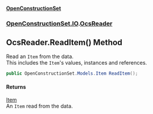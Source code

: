 #### [OpenConstructionSet](index 'index')
### [OpenConstructionSet.IO](index#OpenConstructionSet_IO 'OpenConstructionSet.IO').[OcsReader](T57tcFO5x0tbza6wZBV1Ww 'OpenConstructionSet.IO.OcsReader')
## OcsReader.ReadItem() Method
Read an `Item` from the data.  
This includes the `Item`'s values, instances and references.  
```csharp
public OpenConstructionSet.Models.Item ReadItem();
```
#### Returns
[Item](Z9pYmp3jhG_PhNCQ0nlOeg 'OpenConstructionSet.Models.Item')  
An `Item` read from the data.
